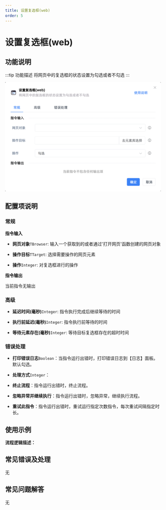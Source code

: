 ```yaml
---
title: 设置复选框(web)
order: 5
---
```


# 设置复选框(web)

## 功能说明

:::tip 功能描述
将网页中的复选框的状态设置为勾选或者不勾选
:::

![设置复选框(web)](../../../assets/设置复选框(web)_command.png)

## 配置项说明

### 常规

**指令输入**

- **网页对象**`TBrowser`: 输入一个获取到的或者通过'打开网页'函数创建的网页对象

- **操作目标**`TTarget`: 选择需要操作的网页元素

- **操作**`Integer`: 对复选框进行的操作


**指令输出**

当前指令无输出

### 高级

- **延迟时间(毫秒)**`Integer`: 指令执行完成后继续等待的时间

- **执行前延迟(毫秒)**`Integer`: 指令执行前等待的时间

- **等待元素存在(毫秒)**`Integer`: 等待目标复选框存在的超时时间

### 错误处理

- **打印错误日志**`Boolean`：当指令运行出错时，打印错误日志到【日志】面板。默认勾选。

- **处理方式**`Integer`：

 - **终止流程**：指令运行出错时，终止流程。

 - **忽略异常并继续执行**：指令运行出错时，忽略异常，继续执行流程。

 - **重试此指令**：指令运行出错时，重试运行指定次数指令，每次重试间隔指定时长。

## 使用示例

**流程逻辑描述：** 

## 常见错误及处理

无

## 常见问题解答

无

